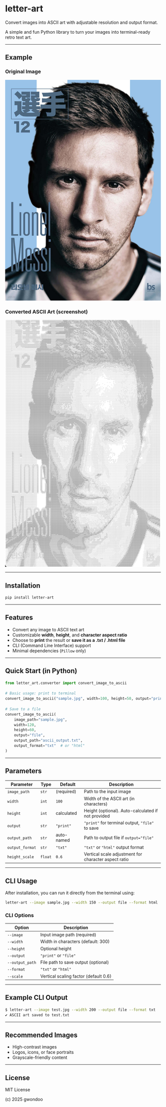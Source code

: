 # letter-art

Convert images into ASCII art with adjustable resolution and output format.

A simple and fun Python library to turn your images into terminal-ready retro text art.

---

## Example

### Original Image

![Original](https://raw.githubusercontent.com/gwondoo/letter_art/main/assets/original.jpg)

### Converted ASCII Art (screenshot)

![ASCII Art](https://raw.githubusercontent.com/gwondoo/letter_art/main/assets/ascii_art.png)

---

## Installation

```bash
pip install letter-art

```

---

## Features

- Convert any image to ASCII text art
- Customizable **width**, **height**, and **character aspect ratio**
- Choose to **print** the result or **save it as a .txt / .html file**
- CLI (Command Line Interface) support
- Minimal dependencies (`Pillow` only)

---

## Quick Start (in Python)

```python
from letter_art.converter import convert_image_to_ascii

# Basic usage: print to terminal
convert_image_to_ascii("sample.jpg", width=100, height=50, output="print")

# Save to a file
convert_image_to_ascii(
    image_path="sample.jpg",
    width=120,
    height=60,
    output="file",
    output_path="ascii_output.txt",
    output_format="txt"  # or "html"
)

```

---

## Parameters

| Parameter | Type | Default | Description |
| --- | --- | --- | --- |
| `image_path` | `str` | (required) | Path to the input image |
| `width` | `int` | `100` | Width of the ASCII art (in characters) |
| `height` | `int` | calculated | Height (optional). Auto-calculated if not provided |
| `output` | `str` | `"print"` | `"print"` for terminal output, `"file"` to save |
| `output_path` | `str` | auto-named | Path to output file if `output="file"` |
| `output_format` | `str` | `"txt"` | `"txt"` or `"html"` output format |
| `height_scale` | `float` | `0.6` | Vertical scale adjustment for character aspect ratio |

---

## CLI Usage

After installation, you can run it directly from the terminal using:

```bash
letter-art --image sample.jpg --width 150 --output file --format html

```

### CLI Options

| Option | Description |
| --- | --- |
| `--image` | Input image path (required) |
| `--width` | Width in characters (default: 300) |
| `--height` | Optional height |
| `--output` | `"print"` or `"file"` |
| `--output_path` | File path to save output (optional) |
| `--format` | `"txt"` or `"html"` |
| `--scale` | Vertical scaling factor (default 0.6) |

---

## Example CLI Output

```bash
$ letter-art --image test.jpg --width 200 --output file --format txt
✔ ASCII art saved to test.txt

```

---

## Recommended Images

- High-contrast images
- Logos, icons, or face portraits
- Grayscale-friendly content

---

## License

MIT License

(c) 2025 gwondoo